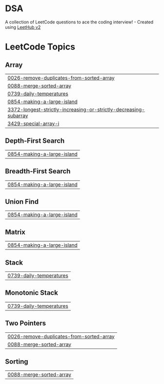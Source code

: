 # DSA
A collection of LeetCode questions to ace the coding interview! - Created using [LeetHub v2](https://github.com/arunbhardwaj/LeetHub-2.0)

<!---LeetCode Topics Start-->
# LeetCode Topics
## Array
|  |
| ------- |
| [0026-remove-duplicates-from-sorted-array](https://github.com/Akshatt10/DSA/tree/master/0026-remove-duplicates-from-sorted-array) |
| [0088-merge-sorted-array](https://github.com/Akshatt10/DSA/tree/master/0088-merge-sorted-array) |
| [0739-daily-temperatures](https://github.com/Akshatt10/DSA/tree/master/0739-daily-temperatures) |
| [0854-making-a-large-island](https://github.com/Akshatt10/DSA/tree/master/0854-making-a-large-island) |
| [3372-longest-strictly-increasing-or-strictly-decreasing-subarray](https://github.com/Akshatt10/DSA/tree/master/3372-longest-strictly-increasing-or-strictly-decreasing-subarray) |
| [3429-special-array-i](https://github.com/Akshatt10/DSA/tree/master/3429-special-array-i) |
## Depth-First Search
|  |
| ------- |
| [0854-making-a-large-island](https://github.com/Akshatt10/DSA/tree/master/0854-making-a-large-island) |
## Breadth-First Search
|  |
| ------- |
| [0854-making-a-large-island](https://github.com/Akshatt10/DSA/tree/master/0854-making-a-large-island) |
## Union Find
|  |
| ------- |
| [0854-making-a-large-island](https://github.com/Akshatt10/DSA/tree/master/0854-making-a-large-island) |
## Matrix
|  |
| ------- |
| [0854-making-a-large-island](https://github.com/Akshatt10/DSA/tree/master/0854-making-a-large-island) |
## Stack
|  |
| ------- |
| [0739-daily-temperatures](https://github.com/Akshatt10/DSA/tree/master/0739-daily-temperatures) |
## Monotonic Stack
|  |
| ------- |
| [0739-daily-temperatures](https://github.com/Akshatt10/DSA/tree/master/0739-daily-temperatures) |
## Two Pointers
|  |
| ------- |
| [0026-remove-duplicates-from-sorted-array](https://github.com/Akshatt10/DSA/tree/master/0026-remove-duplicates-from-sorted-array) |
| [0088-merge-sorted-array](https://github.com/Akshatt10/DSA/tree/master/0088-merge-sorted-array) |
## Sorting
|  |
| ------- |
| [0088-merge-sorted-array](https://github.com/Akshatt10/DSA/tree/master/0088-merge-sorted-array) |
<!---LeetCode Topics End-->